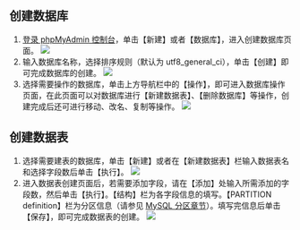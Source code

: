 ## 创建数据库
1. [登录 phpMyAdmin 控制台](https://intl.cloud.tencent.com/document/product/236/32341)，单击【新建】或者【数据库】，进入创建数据库页面。
![](https://main.qcloudimg.com/raw/5ebd0ae200933a73f71bd8411dd60ba8.png)
2. 输入数据库名称，选择排序规则（默认为 utf8_general_ci），单击【创建】即可完成数据库的创建。
![](https://main.qcloudimg.com/raw/839c32cc400e00b8903672f85e6d5899.png)
3. 选择需要操作的数据库，单击上方导航栏中的【操作】，即可进入数据库操作页面，在此页面可以对数据库进行【新建数据表】、【删除数据库】等操作，创建完成后还可进行移动、改名、复制等操作。
![](https://main.qcloudimg.com/raw/7734b924e96ad7e7e498662db33fcdc0.png)

## 创建数据表
1. 选择需要建表的数据库，单击【新建】或者在【新建数据表】栏输入数据表名和选择字段数后单击【执行】。
![](https://main.qcloudimg.com/raw/6b6b3b018c3a74c137a2ea60f7ad41b5.png)
2. 进入数据表创建页面后，若需要添加字段，请在【添加】处输入所需添加的字段数，然后单击【执行】。【结构】栏为各字段信息的填写。【PARTITION definition】栏为分区信息（请参见 [MySQL 分区章节](https://dev.mysql.com/doc/refman/5.6/en/partitioning.html)）。填写完信息后单击【保存】，即可完成数据表的创建。
![](https://main.qcloudimg.com/raw/83022fdc4b530304063b893b0592f44b.png)


